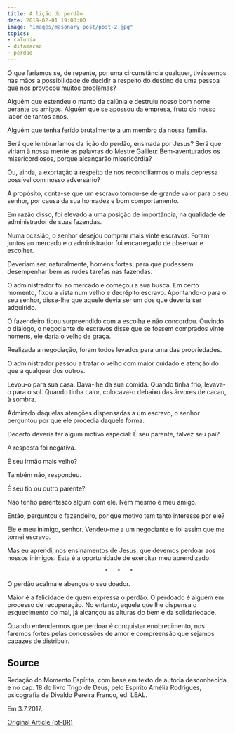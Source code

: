 ```yaml
---
title: A lição do perdão
date: 2019-02-01 19:00:00
image: "images/masonary-post/post-2.jpg"
topics: 
- calunia
- difamacao
- perdao
---
```


O que faríamos se, de repente, por uma circunstância qualquer, tivéssemos nas
mãos a possibilidade de decidir a respeito do destino de uma pessoa que nos
provocou muitos problemas?

Alguém que estendeu o manto da calúnia e destruiu nosso bom nome perante os
amigos. Alguém que se apossou da empresa, fruto do nosso labor de tantos anos.

Alguém que tenha ferido brutalmente a um membro da nossa família.

Será que lembraríamos da lição do perdão, ensinada por Jesus? Será que viriam à
nossa mente as palavras do Mestre Galileu: Bem-aventurados os misericordiosos,
porque alcançarão misericórdia?

Ou, ainda, a exortação a respeito de nos reconciliarmos o mais depressa
possível com nosso adversário?

A propósito, conta-se que um escravo tornou-se de grande valor para o seu
senhor, por causa da sua honradez e bom comportamento.

Em razão disso, foi elevado a uma posição de importância, na qualidade de
administrador de suas fazendas.

Numa ocasião, o senhor desejou comprar mais vinte escravos. Foram juntos ao
mercado e o administrador foi encarregado de observar e escolher.

Deveriam ser, naturalmente, homens fortes, para que pudessem desempenhar bem as
rudes tarefas nas fazendas.

O administrador foi ao mercado e começou a sua busca. Em certo momento, fixou a
vista num velho e decrépito escravo. Apontando-o para o seu senhor, disse-lhe
que aquele devia ser um dos que deveria ser adquirido.

O fazendeiro ficou surpreendido com a escolha e não concordou. Ouvindo o
diálogo, o negociante de escravos disse que se fossem comprados vinte homens,
ele daria o velho de graça.

Realizada a negociação, foram todos levados para uma das propriedades.

O administrador passou a tratar o velho com maior cuidado e atenção do que a
qualquer dos outros.

Levou-o para sua casa. Dava-lhe da sua comida. Quando tinha frio, levava-o para
o sol. Quando tinha calor, colocava-o debaixo das árvores de cacau, à sombra.

Admirado daquelas atenções dispensadas a um escravo, o senhor perguntou por que
ele procedia daquele forma.

Decerto deveria ter algum motivo especial: É seu parente, talvez seu pai?

A resposta foi negativa.

É seu irmão mais velho?

Também não, respondeu.

É seu tio ou outro parente?

Não tenho parentesco algum com ele. Nem mesmo é meu amigo.

Então, perguntou o fazendeiro, por que motivo tem tanto interesse por ele?

Ele é meu inimigo, senhor. Vendeu-me a um negociante e foi assim que me tornei
escravo.

Mas eu aprendi, nos ensinamentos de Jesus, que devemos perdoar aos nossos
inimigos. Esta é a oportunidade de exercitar meu aprendizado.

                                   *   *   *

O perdão acalma e abençoa o seu doador.

Maior é a felicidade de quem expressa o perdão. O perdoado é alguém em processo
de recuperação. No entanto, aquele que lhe dispensa o esquecimento do mal, já
alcançou as alturas do bem e da solidariedade.

Quando entendermos que perdoar é conquistar enobrecimento, nos faremos fortes
pelas concessões de amor e compreensão que sejamos capazes de distribuir.

## Source
Redação do Momento Espírita, com base em texto de autoria
desconhecida e no cap. 18 do livro Trigo de Deus,
pelo Espírito Amélia Rodrigues, psicografia de
Divaldo Pereira Franco, ed. LEAL.

Em 3.7.2017.

[Original Article (pt-BR)](http://momento.com.br/pt/ler_texto.php?id=5147)
